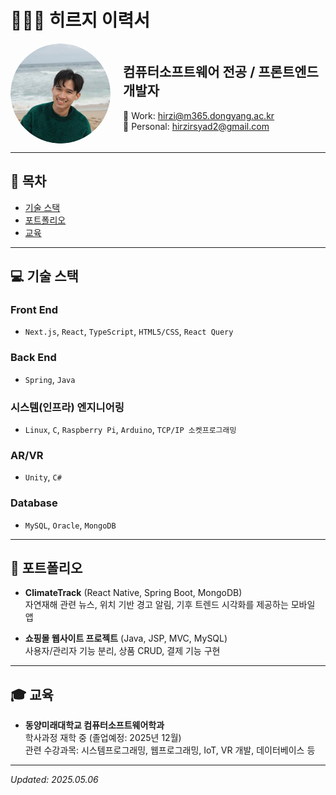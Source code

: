 # 👨‍💻✨ 히르지 이력서

<div style="display: flex; justify-content: space-between; align-items: flex-start;">
  <img src="https://github.com/hirzi-hhh/hirzi-hhh/blob/main/profile-pic%202.png?raw=true" width="160" style="border-radius: 50%; margin-right: 20px;" />
  <div>
    <h2>컴퓨터소프트웨어 전공 / 프론트엔드 개발자</h2>
    <ul style="list-style-type: none; padding-left: 0; margin-top: 0;">
      <li>📧 Work: <a href="mailto:hirzi@m365.dongyang.ac.kr">hirzi@m365.dongyang.ac.kr</a></li>
      <li>📧 Personal: <a href="mailto:hirzirsyad2@gmail.com">hirzirsyad2@gmail.com</a></li>
    </ul>
  </div>
</div>

---

## 📌 목차  
- [기술 스택](#-기술-스택)  
- [포트폴리오](#-포트폴리오)  
- [교육](#-교육)  

---

## 💻 기술 스택  

### Front End  
- `Next.js`, `React`, `TypeScript`, `HTML5/CSS`, `React Query`  

### Back End  
- `Spring`, `Java`

### 시스템(인프라) 엔지니어링  
- `Linux`, `C`, `Raspberry Pi`, `Arduino`, `TCP/IP 소켓프로그래밍`

### AR/VR  
- `Unity`, `C#`

### Database  
- `MySQL`, `Oracle`, `MongoDB`


---

## 📁 포트폴리오  

- **ClimateTrack** (React Native, Spring Boot, MongoDB)  
  자연재해 관련 뉴스, 위치 기반 경고 알림, 기후 트렌드 시각화를 제공하는 모바일 앱  

- **쇼핑몰 웹사이트 프로젝트** (Java, JSP, MVC, MySQL)  
  사용자/관리자 기능 분리, 상품 CRUD, 결제 기능 구현  

---

## 🎓 교육  

- **동양미래대학교 컴퓨터소프트웨어학과**  
  학사과정 재학 중 (졸업예정: 2025년 12월)  
  관련 수강과목: 시스템프로그래밍, 웹프로그래밍, IoT, VR 개발, 데이터베이스 등

---

_Updated: 2025.05.06_
